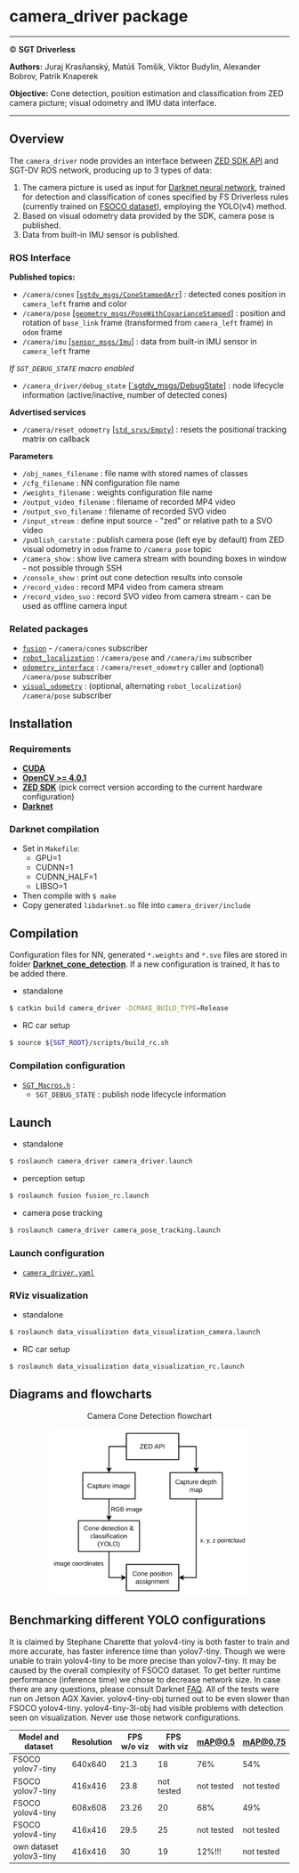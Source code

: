 # **camera_driver package**

___

&copy; **SGT Driverless**

**Authors:** Juraj Krasňanský, Matúš Tomšík, Viktor Budylin, Alexander Bobrov, Patrik Knaperek

**Objective:** Cone detection, position estimation and classification from ZED camera picture; visual odometry and IMU data interface.

___

## Overview

The `camera_driver` node provides an interface between [ZED SDK API](https://www.stereolabs.com/docs) and SGT-DV ROS network, producing up to 3 types of data: 
  1. The camera picture is used as input for [Darknet neural network](https://github.com/AlexeyAB/darknet), trained for detection and classification of cones specified by FS Driverless rules (currently trained on [FSOCO dataset](https://www.fsoco-dataset.com/)), employing the YOLO(v4) method.
  2. Based on visual odometry data provided by the SDK, camera pose is published.
  3. Data from built-in IMU sensor is published.

### ROS Interface

**Published topics:**
* `/camera/cones` [[`sgtdv_msgs/ConeStampedArr`](../sgtdv_msgs/msg/ConeStampedArr.msg)] : detected cones position in `camera_left` frame and color
* `/camera/pose` [[`geometry_msgs/PoseWithCovarianceStamped`](/opt/ros/noetic/share/geometry_msgs/msg/PoseWithCovarianceStamped.msg)] : position and rotation of `base_link` frame (transformed from `camera_left` frame) in `odom` frame
* `/camera/imu` [[`sensor_msgs/Imu`](/opt/ros/noetic/share/sensor_msgs/msg/Imu.msg)] : data from built-in IMU sensor in `camera_left` frame  

*If `SGT_DEBUG_STATE` macro enabled*
* `/camera_driver/debug_state` [[`sgtdv_msgs/DebugState](../sgtdv_msgs/msg/DebugState.msg)] : node lifecycle information (active/inactive, number of detected cones)

**Advertised services**
* `/camera/reset_odometry` [[`std_srvs/Empty`](/opt/ros/noetic/share/std_srvs/srv/Empty.srv)] : resets the positional tracking matrix on callback

**Parameters**
* `/obj_names_filename` : file name with stored names of classes
* `/cfg_filename` : NN configuration file name
* `/weights_filename` : weights configuration file name
* `/output_video_filename` : filename of recorded MP4 video
* `/output_svo_filename` : filename of recorded SVO video
* `/input_stream` : define input source - "zed" or relative path to a SVO video
* `/publish_carstate` : publish camera pose (left eye by default) from ZED visual odometry in `odom` frame to `/camera_pose` topic
* `/camera_show` : show live camera stream with bounding boxes in window - not possible through SSH
* `/console_show` : print out cone detection results into console
* `/record_video` : record MP4 video from camera stream
* `/record_video_svo` : record SVO video from camera stream - can be used as offline camera input


### Related packages
* [`fusion`](../fusion/README.md) - `/camera/cones` subscriber
* [`robot_localization`](../robot_localization/README.md) : `/camera/pose` and `/camera/imu` subscriber
* [`odometry_interface`](../odometry_interface/README.md) : `/camera/reset_odometry` caller and (optional) `/camera/pose` subscriber
* [`visual_odometry`](../visual_odometry/README.md) : (optional, alternating `robot_localization`) `/camera/pose` subscriber

## Installation

### Requirements

* [**CUDA**](https://developer.nvidia.com/embedded/jetpack)
* [**OpenCV >= 4.0.1**](https://developer.nvidia.com/embedded/jetpack)
* [**ZED SDK**](https://www.stereolabs.com/developers/release/) (pick correct version according to the current hardware configuration)
* [**Darknet**](https://github.com/AlexeyAB/darknet)  
  
### Darknet compilation
* Set in `Makefile`:
  * GPU=1
  * CUDNN=1
  * CUDNN_HALF=1
  * LIBSO=1
* Then compile with `$ make`
* Copy generated `libdarknet.so` file into `camera_driver/include`

## Compilation

Configuration files for NN, generated `*.weights` and `*.svo` files are stored in folder [**Darknet_cone_detection**](./Darknet_cone_detection/). If a new configuration is trained, it has to be added there.

* standalone
```sh
$ catkin build camera_driver -DCMAKE_BUILD_TYPE=Release
```
* RC car setup
```sh
$ source ${SGT_ROOT}/scripts/build_rc.sh
```

### Compilation configuration
* [`SGT_Macros.h`](../SGT_Macros.h) :
  - `SGT_DEBUG_STATE` : publish node lifecycle information
  
## Launch
* standalone
```sh
$ roslaunch camera_driver camera_driver.launch
```
* perception setup
```sh
$ roslaunch fusion fusion_rc.launch
```
* camera pose tracking
```sh
$ roslaunch camera_driver camera_pose_tracking.launch
```


### Launch configuration
* [`camera_driver.yaml`](./params/camera_driver.yaml)

### RViz visualization
* standalone
```sh
$ roslaunch data_visualization data_visualization_camera.launch
```
* RC car setup
```sh
$ roslaunch data_visualization data_visualization_rc.launch
```

## Diagrams and flowcharts

<figcaption align = "center">Camera Cone Detection flowchart</figcaption>
<p align="center">
    <img src="./doc/SW flowcharts-Camera Cone Detection.svg" height="300">
</p>

## Benchmarking different YOLO configurations
It is claimed by Stephane Charette that yolov4-tiny is both faster to train and more accurate, has faster inference time than yolov7-tiny. Though we were unable to train yolov4-tiny to be more precise than yolov7-tiny. It may be caused by the overall complexity of FSOCO dataset. To get better runtime performance (inference time) we chose to decrease network size. In case there are any questions, please consult Darknet [FAQ](https://www.ccoderun.ca/programming/darknet_faq/#fps). All of the tests were run on Jetson AGX Xavier. yolov4-tiny-obj turned out to be even slower than FSOCO yolov4-tiny. yolov4-tiny-3l-obj had visible problems with detection seen on visualization. Never use those network configurations.

|Model and dataset|Resolution|FPS w/o viz|FPS with viz|mAP@0.5|mAP@0.75|
|-----------------|----------|-----------|------------|-------|--------|
|FSOCO yolov7-tiny| 640x640  |  21.3     |    18      |  76%  |   54%  |
|FSOCO yolov7-tiny| 416x416  |  23.8     |  not tested|not tested|not tested|
|FSOCO yolov4-tiny| 608x608  |  23.26|  20  | 68%  | 49%  |
|FSOCO yolov4-tiny| 416x416  |  29.5| 25  | not tested|not tested|
|own dataset yolov3-tiny| 416x416  | 30 | 19| 12%!!! | not tested|
